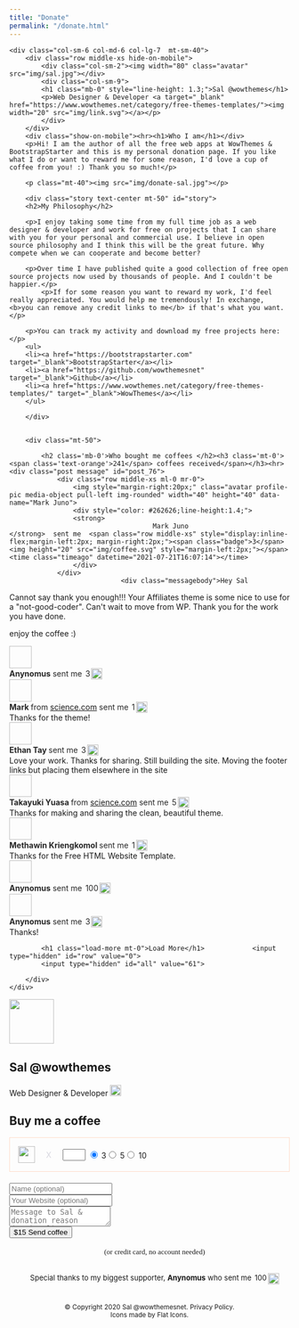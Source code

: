 ```yaml
---
title: "Donate"
permalink: "/donate.html"
---
```




<!DOCTYPE html>
<html>
<head>
<meta charset="utf-8">
<meta http-equiv="X-UA-Compatible" content="IE=edge">
<meta name="viewport" content="width=device-width, initial-scale=1">
<title>Buy Sal a coffee - Donate</title>
<!-- COMMON TAGS -->
<meta charset="utf-8">
<title>Buy Sal a Coffee</title>
    
<!-- Search Engine -->
<meta name="description" content="Sal is a web designer, author of many free open source projects for your own personal or commercial use. You can support Sal's work here.">
<meta name="image" content="https://www.wowthemes.net/donate/img/donate-sal.jpg">
    
<!-- Schema.org for Google -->
<meta itemprop="name" content="Buy Sal a Coffee">
<meta itemprop="description" content="Sal is a web designer, author of many free open source projects for your own personal or commercial use. You can support Sal's work here.">
<meta itemprop="image" content="https://www.wowthemes.net/donate/img/donate-sal.jpg">
    
<!-- Twitter -->
<meta name="twitter:card" content="summary">
<meta name="twitter:title" content="Buy Sal a Coffee">
<meta name="twitter:description" content="Sal is a web designer, author of many free open source projects for your own personal or commercial use. You can support Sal's work here.">
<meta name="twitter:site" content="@wowthemesnet">
<meta name="twitter:creator" content="@wowthemesnet">
<meta name="twitter:image:src" content="https://www.wowthemes.net/donate/img/sal.jpg">
    
<!-- Open Graph general (Facebook, Pinterest & Google+) -->
<meta property="og:title" content="Buy Sal a Coffee">
<meta property="og:description" content="Sal is a web designer, author of many free open source projects for your own personal or commercial use. You can support Sal's work here.">
<meta property="og:image" content="https://www.wowthemes.net/donate/img/donate-sal.jpg">
<meta property="og:url" content="https://www.wowthemes.net/donate/">
<meta name="og:site_name" content="Buy Sal a Coffee">
<meta name="og:locale" content="en_US">
<meta name="fb:admins" content="562560840468823">
<meta property="fb:app_id" content="492610847884122">
<meta name="og:type" content="website">
<link rel="stylesheet" type="text/css" href="css/style.css" >
<link rel="shortcut icon" href="img/favicon.ico" type="image/x-icon">
    
<!-- Global site tag (gtag.js) - Google Analytics -->
<script async src="https://www.googletagmanager.com/gtag/js?id=UA-46278016-1"></script>
<script>
  window.dataLayer = window.dataLayer || [];
  function gtag(){dataLayer.push(arguments);}
  gtag('js', new Date());
  gtag('config', 'UA-46278016-1');
</script>
</head>
<body>
    
    
    
<div class="container mt-30 mb-40">

<div class="row between-xs">

    <div class="col-sm-6 col-md-6 col-lg-7  mt-sm-40">
        <div class="row middle-xs hide-on-mobile">
            <div class="col-sm-2"><img width="80" class="avatar" src="img/sal.jpg"></div>
            <div class="col-sm-9">
            <h1 class="mb-0" style="line-height: 1.3;">Sal @wowthemes</h1>
            <p>Web Designer & Developer <a target="_blank" href="https://www.wowthemes.net/category/free-themes-templates/"><img width="20" src="img/link.svg"></a></p>
            </div>
        </div>
        <div class="show-on-mobile"><hr><h1>Who I am</h1></div>
        <p>Hi! I am the author of all the free web apps at WowThemes & BootstrapStarter and this is my personal donation page. If you like what I do or want to reward me for some reason, I'd love a cup of coffee from you! :) Thank you so much!</p>

        <p class="mt-40"><img src="img/donate-sal.jpg"></p>

        <div class="story text-center mt-50" id="story">
        <h2>My Philosophy</h2>

        <p>I enjoy taking some time from my full time job as a web designer & developer and work for free on projects that I can share with you for your personal and commercial use. I believe in open source philosophy and I think this will be the great future. Why compete when we can cooperate and become better?

        <p>Over time I have published quite a good collection of free open source projects now used by thousands of people. And I couldn't be happier.</p>
            <p>If for some reason you want to reward my work, I'd feel really appreciated. You would help me tremendously! In exchange, <b>you can remove any credit links to me</b> if that's what you want.</p>

        <p>You can track my activity and download my free projects here:</p>
        <ul>
        <li><a href="https://bootstrapstarter.com" target="_blank">BootstrapStarter</a></li>
        <li><a href="https://github.com/wowthemesnet" target="_blank">Github</a></li>
		<li><a href="https://www.wowthemes.net/category/free-themes-templates/" target="_blank">WowThemes</a></li>
        </ul>

        </div>


        <div class="mt-50">

            <h2 class='mb-0'>Who bought me coffees </h2><h3 class='mt-0'><span class='text-orange'>241</span> coffees received</span></h3><hr>            <div class="post message" id="post_76">
                <div class="row middle-xs ml-0 mr-0">
                    <img style="margin-right:20px;" class="avatar profile-pic media-object pull-left img-rounded" width="40" height="40" data-name="Mark Juno">
                    <div style="color: #262626;line-height:1.4;">
                    <strong>
                                        Mark Juno                    </strong>  sent me  <span class="row middle-xs" style="display:inline-flex;margin-left:2px; margin-right:2px;"><span class="badge">3</span> <img height="20" src="img/coffee.svg" style="margin-left:2px;"></span> <time class="timeago" datetime="2021-07-21T16:07:14"></time>
                    </div>
                </div>
                                <div class="messagebody">Hey Sal
Cannot say thank you enough!!! Your Affiliates theme is some nice to use for a "not-good-coder".  Can't wait to move from WP. 
Thank you for the work you have done.

enjoy the coffee :)</div>
                            </div>
                        <div class="post message" id="post_75">
                <div class="row middle-xs ml-0 mr-0">
                    <img style="margin-right:20px;" class="avatar profile-pic media-object pull-left img-rounded" width="40" height="40" data-name="Anynomus">
                    <div style="color: #262626;line-height:1.4;">
                    <strong>
                    Anynomus</strong>  sent me  <span class="row middle-xs" style="display:inline-flex;margin-left:2px; margin-right:2px;"><span class="badge">3</span> <img height="20" src="img/coffee.svg" style="margin-left:2px;"></span> <time class="timeago" datetime="2021-07-09T07:07:17"></time>
                    </div>
                </div>
                            </div>
                        <div class="post message" id="post_74">
                <div class="row middle-xs ml-0 mr-0">
                    <img style="margin-right:20px;" class="avatar profile-pic media-object pull-left img-rounded" width="40" height="40" data-name="Mark">
                    <div style="color: #262626;line-height:1.4;">
                    <strong>
                                        Mark                    </strong> from <a target="_blank" href="https://thought-science.com">science.com</a>  sent me  <span class="row middle-xs" style="display:inline-flex;margin-left:2px; margin-right:2px;"><span class="badge">1</span> <img height="20" src="img/coffee.svg" style="margin-left:2px;"></span> <time class="timeago" datetime="2021-06-15T16:06:32"></time>
                    </div>
                </div>
                                <div class="messagebody">Thanks for the theme!</div>
                            </div>
                        <div class="post message" id="post_73">
                <div class="row middle-xs ml-0 mr-0">
                    <img style="margin-right:20px;" class="avatar profile-pic media-object pull-left img-rounded" width="40" height="40" data-name="Ethan Tay">
                    <div style="color: #262626;line-height:1.4;">
                    <strong>
                                        Ethan Tay                    </strong>  sent me  <span class="row middle-xs" style="display:inline-flex;margin-left:2px; margin-right:2px;"><span class="badge">3</span> <img height="20" src="img/coffee.svg" style="margin-left:2px;"></span> <time class="timeago" datetime="2021-04-09T05:04:55"></time>
                    </div>
                </div>
                                <div class="messagebody">Love your work. Thanks for sharing. Still building the site. Moving the footer links but placing them elsewhere in the site</div>
                            </div>
                        <div class="post message" id="post_72">
                <div class="row middle-xs ml-0 mr-0">
                    <img style="margin-right:20px;" class="avatar profile-pic media-object pull-left img-rounded" width="40" height="40" data-name="Takayuki Yuasa">
                    <div style="color: #262626;line-height:1.4;">
                    <strong>
                                        Takayuki Yuasa                    </strong> from <a target="_blank" href="http://ytkyk.info/myna/">science.com</a>  sent me  <span class="row middle-xs" style="display:inline-flex;margin-left:2px; margin-right:2px;"><span class="badge">5</span> <img height="20" src="img/coffee.svg" style="margin-left:2px;"></span> <time class="timeago" datetime="2021-03-20T08:03:53"></time>
                    </div>
                </div>
                                <div class="messagebody">Thanks for making and sharing the clean, beautiful theme.</div>
                            </div>
                        <div class="post message" id="post_71">
                <div class="row middle-xs ml-0 mr-0">
                    <img style="margin-right:20px;" class="avatar profile-pic media-object pull-left img-rounded" width="40" height="40" data-name="Methawin Kriengkomol">
                    <div style="color: #262626;line-height:1.4;">
                    <strong>
                                        Methawin Kriengkomol                    </strong>  sent me  <span class="row middle-xs" style="display:inline-flex;margin-left:2px; margin-right:2px;"><span class="badge">1</span> <img height="20" src="img/coffee.svg" style="margin-left:2px;"></span> <time class="timeago" datetime="2021-03-19T14:03:38"></time>
                    </div>
                </div>
                                <div class="messagebody">Thanks for the Free HTML Website Template.</div>
                            </div>
                        <div class="post message" id="post_70">
                <div class="row middle-xs ml-0 mr-0">
                    <img style="margin-right:20px;" class="avatar profile-pic media-object pull-left img-rounded" width="40" height="40" data-name="Anynomus">
                    <div style="color: #262626;line-height:1.4;">
                    <strong>
                    Anynomus</strong>  sent me  <span class="row middle-xs" style="display:inline-flex;margin-left:2px; margin-right:2px;"><span class="badge">100</span> <img height="20" src="img/coffee.svg" style="margin-left:2px;"></span> <time class="timeago" datetime="2021-03-17T18:03:27"></time>
                    </div>
                </div>
                            </div>
                        <div class="post message" id="post_69">
                <div class="row middle-xs ml-0 mr-0">
                    <img style="margin-right:20px;" class="avatar profile-pic media-object pull-left img-rounded" width="40" height="40" data-name="Anynomus">
                    <div style="color: #262626;line-height:1.4;">
                    <strong>
                    Anynomus</strong>  sent me  <span class="row middle-xs" style="display:inline-flex;margin-left:2px; margin-right:2px;"><span class="badge">3</span> <img height="20" src="img/coffee.svg" style="margin-left:2px;"></span> <time class="timeago" datetime="2021-02-22T01:02:12"></time>
                    </div>
                </div>
                                <div class="messagebody">Thanks!</div>
                            </div>
            
            <h1 class="load-more mt-0">Load More</h1>            <input type="hidden" id="row" value="0">
            <input type="hidden" id="all" value="61">

        </div>
    </div>

<div class="col-sm-6 col-md-5 col-lg-4  first-xs">
<div class="position-sticky">
<div class="row middle-xs show-on-mobile">
<div class="col-xs-2"><img width="80" class="avatar" src="img/sal.jpg"></div>
<div class="col-xs-9">
<h2 class="mb-0" style="line-height: 1.3;">Sal @wowthemes</h2>
<p>Web Designer & Developer <a target="_blank" href="https://www.wowthemes.net/category/free-themes-templates/"><img width="20" src="img/link.svg"></a></p>
</div>
</div>
<h2>Buy me a coffee</h2>
<form class="paypal" action="payments.php" method="post" id="paypal_form">
<div style="display:flex;align-items:center;border:1px solid rgba(255, 129, 63, 0.264776);padding:15px;margin-bottom:20px;"><img height="30" src="img/coffee.svg"> <span class="ori" style="padding-left:20px;padding-right:20px;color:rgba(128,126,156,0.3)">X</span>
<input autocomplete="off" name="quantity" id="customquantity" class="quantity mb-0" value="" size="2" style="text-align:center;">  &nbsp;
<div class="input-radio">
<input type="radio" name="quantity" class="quantity" id="q3" value="3" size="1" onclick="ClearFields();" checked>
<label for="q3">3</label>
</div>
<div class="input-radio">
<input type="radio" name="quantity" class="quantity" id="q5" value="5" size="1" onclick="ClearFields();">
<label for="q5">5</label>
</div>
<div class="input-radio">
<input type="radio" name="quantity" class="quantity" id="q10" value="10" size="1" onclick="ClearFields();">
<label for="q10">10</label>
</div>
</div>
<input type="hidden" name="cmd" value="_xclick" />
<input type="hidden" name="no_note" value="1" />
<input type="hidden" name="lc" value="US" />
<input type="hidden" name="tax" value="0">
<input type="hidden" name="no_shipping" value="1">
<input name="on1" type="hidden" value="Name" >
<input name="os1" placeholder="Name (optional)" value=""><br/>
<input name="on2" type="hidden" value="Website">
<input name="os2" type="url" placeholder="Your Website (optional)" value=""><br/>
<input name="custom" type="hidden" value="Message">
<textarea value="Message" name="custom"  maxlength="5000" placeholder="Message to Sal & donation reason (optional)"></textarea><br/>
<input type="hidden" name="item_number" value="1" / >
<button id="submitcoffee" type="submit" name="submit" class="button"><span id="totalresult">$15</span> Send coffee</button>
</form>
<div style="font-size:13px;text-align:center;margin-top:13px;line-height:1.2;font-family: 'Avenir LT Std 35 Light Oblique';"> <img height="15" src="img/PayPal.svg"> (or credit card, no account needed)</div>
    <div class="row middle-xs">
    <div style="margin-left:20px;font-size:13px;text-align:center;margin-top:30px;">
    Special thanks to my biggest supporter, <strong> Anynomus</strong>  who sent me  <span class="row middle-xs" style="display:inline-flex;margin-left:2px; margin-right:2px;"><span class="badge">100</span> <img height="20" src="img/coffee.svg" style="margin-left:2px;"></span> <time class="timeago" datetime="2021-03-17T18:03:27"></time>
    </div>
    </div>
</div>
</div>

</div>
</div>
<br/><br/>



<script src="js/custom.js"></script>

<script>
function ClearFields() {
document.getElementById("customquantity").value = "";
}

$("#customquantity").click(function(){
$(':radio').each(function () {
$(this).removeAttr('checked');
$('input[type="radio"]').prop('checked', false);
})
});
</script>


<script>
$(document).ready(function(){

    $('.quantity').on('change', function(e){
        var radioValue = $(this).val();
        if(radioValue === '3'){
            var totaldonation = "$15";
        } else if(radioValue === '5'){
           var totaldonation = "$25";
        } else if(radioValue === '10'){
           var totaldonation = "$50";
        }
        $('#totalresult').html(totaldonation);
    });



       $('#customquantity').keyup(function(e) {
        var qnt = $("#customquantity").val();
        $("#customquantity").val(qnt);
        var iPrice = "5";
        var total = qnt * iPrice;
        $('#totalresult').html('$'+total);
    });


});
</script>

<script type="text/javascript">
$(document).ready(function(){
    // Load more data
    $('.load-more').click(function(){
        var row = Number($('#row').val());
        var allcount = Number($('#all').val());
        var rowperpage = 8;
        row = row + rowperpage;

        if(row <= allcount){
        $("#row").val(row);

        $.ajax({
            async: true,   // this will solve the problem
            url: 'getdonations.php',
            type: 'post',
            data: {row:row},
            beforeSend:function(){
            $(".load-more").text("Loading...");
            },
            success: function(response){
                // Setting little delay while displaying new content
                setTimeout(function() {
                    // appending posts after last post with class="post"
                    $(".post:last").after(response).show().fadeIn("slow");

                    var rowno = row + rowperpage;

                    // checking row value is greater than allcount or not
                    if(rowno > allcount){
                        // Change the text and background
                        $('.load-more').text("Hide");
                        $('.load-more').css("display","none");
                    }else{
                        $(".load-more").text("Load more");
                    }
                }, 1000);
            }
        });
        }else{
            $('.load-more').text("Loading...");
            // Setting little delay while removing contents
            setTimeout(function() {
            // When row is greater than allcount then remove all class='post' element after 3 element
            $('.post:nth-child(8)').nextAll('.post').remove();
            // Reset the value of row
            $("#row").val(0);
            // Change the text and background
            $('.load-more').text("Load more");
            $('.load-more').css("background","#15a9ce");
            }, 1000);
        }
    });
});
</script>


<div class="mt-40 mb-40 footer" style="text-align:center;">
 <small>&copy; Copyright 2020 Sal @wowthemesnet.        
<a style="text-decoration:none;" class="text-orange" href="#" onclick="window.open('privacy-policy.html','','width=550px,height=600px,left=0,top0,toolbar=yes,status=no,resizable=no,titlebar=no').focus();">
Privacy Policy</a>. <div>Icons made by <a target="_blank" style="color:inherit;text-decoration:none;" href="https://www.flaticon.com/authors/flat-icons" title="Flat Icons">Flat Icons</a>.</div>
</small>
</div>
    
</body>
</html>

